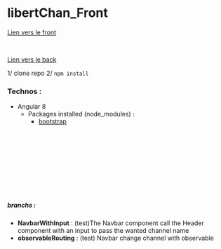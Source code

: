 # libertChan_Front


[Lien vers le front](https://github.com/kim7834/libertChan_Front)

<br>

[Lien vers le back](https://github.com/borisBelloc/libertChan_back)


1/ clone repo
2/ `npm install`


### Technos :

- Angular 8
    - Packages installed (node_modules) : 
        - [bootstrap](https://www.npmjs.com/package/bootstrap)


<br><br><br><br><br>
-----



##### branchs :
- **NavbarWithInput** : (test)The Navbar component call the Header component with an input to pass the wanted channel name
- **observableRouting** : (test) Navbar change channel with observable
